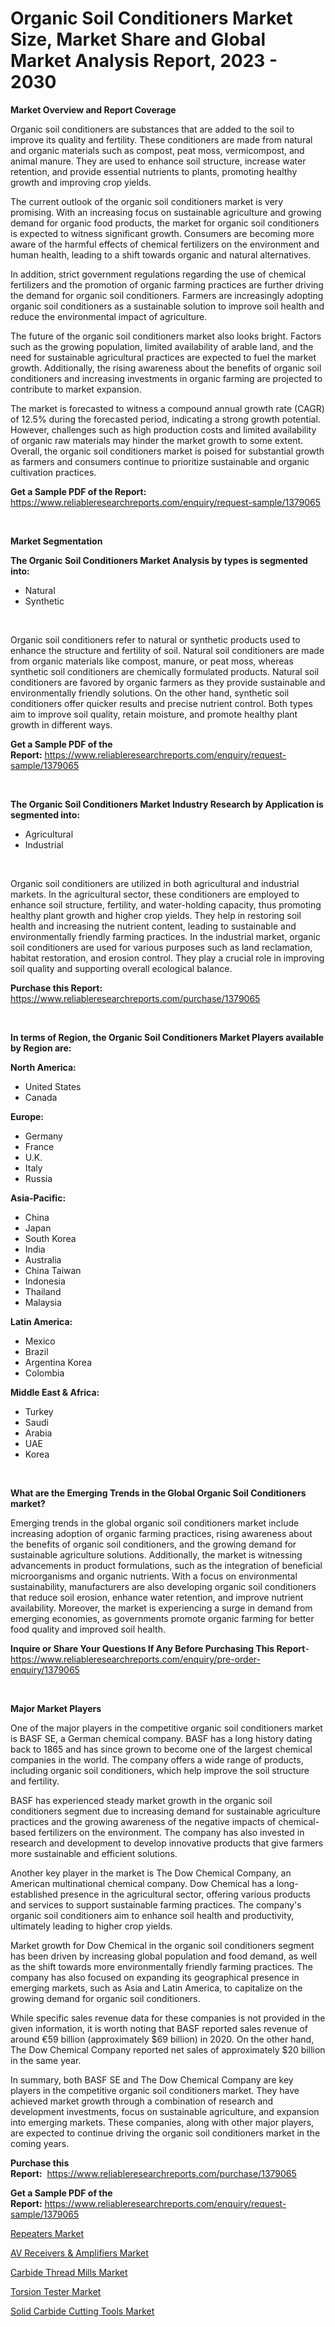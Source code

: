 <p><h1>Organic Soil Conditioners Market Size, Market Share and Global Market Analysis Report, 2023 - 2030</h1></p><p><strong>Market Overview and Report Coverage</strong></p>
<p><p>Organic soil conditioners are substances that are added to the soil to improve its quality and fertility. These conditioners are made from natural and organic materials such as compost, peat moss, vermicompost, and animal manure. They are used to enhance soil structure, increase water retention, and provide essential nutrients to plants, promoting healthy growth and improving crop yields.</p><p>The current outlook of the organic soil conditioners market is very promising. With an increasing focus on sustainable agriculture and growing demand for organic food products, the market for organic soil conditioners is expected to witness significant growth. Consumers are becoming more aware of the harmful effects of chemical fertilizers on the environment and human health, leading to a shift towards organic and natural alternatives.</p><p>In addition, strict government regulations regarding the use of chemical fertilizers and the promotion of organic farming practices are further driving the demand for organic soil conditioners. Farmers are increasingly adopting organic soil conditioners as a sustainable solution to improve soil health and reduce the environmental impact of agriculture.</p><p>The future of the organic soil conditioners market also looks bright. Factors such as the growing population, limited availability of arable land, and the need for sustainable agricultural practices are expected to fuel the market growth. Additionally, the rising awareness about the benefits of organic soil conditioners and increasing investments in organic farming are projected to contribute to market expansion.</p><p>The market is forecasted to witness a compound annual growth rate (CAGR) of 12.5% during the forecasted period, indicating a strong growth potential. However, challenges such as high production costs and limited availability of organic raw materials may hinder the market growth to some extent. Overall, the organic soil conditioners market is poised for substantial growth as farmers and consumers continue to prioritize sustainable and organic cultivation practices.</p></p>
<p><strong>Get a Sample PDF of the Report:</strong> <a href="https://www.reliableresearchreports.com/enquiry/request-sample/1379065">https://www.reliableresearchreports.com/enquiry/request-sample/1379065</a></p>
<p>&nbsp;</p>
<p><strong>Market Segmentation</strong></p>
<p><strong>The Organic Soil Conditioners Market Analysis by types is segmented into:</strong></p>
<p><ul><li>Natural</li><li>Synthetic</li></ul></p>
<p>&nbsp;</p>
<p><p>Organic soil conditioners refer to natural or synthetic products used to enhance the structure and fertility of soil. Natural soil conditioners are made from organic materials like compost, manure, or peat moss, whereas synthetic soil conditioners are chemically formulated products. Natural soil conditioners are favored by organic farmers as they provide sustainable and environmentally friendly solutions. On the other hand, synthetic soil conditioners offer quicker results and precise nutrient control. Both types aim to improve soil quality, retain moisture, and promote healthy plant growth in different ways.</p></p>
<p><strong>Get a Sample PDF of the Report:</strong>&nbsp;<a href="https://www.reliableresearchreports.com/enquiry/request-sample/1379065">https://www.reliableresearchreports.com/enquiry/request-sample/1379065</a></p>
<p>&nbsp;</p>
<p><strong>The Organic Soil Conditioners Market Industry Research by Application is segmented into:</strong></p>
<p><ul><li>Agricultural</li><li>Industrial</li></ul></p>
<p>&nbsp;</p>
<p><p>Organic soil conditioners are utilized in both agricultural and industrial markets. In the agricultural sector, these conditioners are employed to enhance soil structure, fertility, and water-holding capacity, thus promoting healthy plant growth and higher crop yields. They help in restoring soil health and increasing the nutrient content, leading to sustainable and environmentally friendly farming practices. In the industrial market, organic soil conditioners are used for various purposes such as land reclamation, habitat restoration, and erosion control. They play a crucial role in improving soil quality and supporting overall ecological balance.</p></p>
<p><strong>Purchase this Report:</strong>&nbsp; <a href="https://www.reliableresearchreports.com/purchase/1379065">https://www.reliableresearchreports.com/purchase/1379065</a></p>
<p>&nbsp;</p>
<p><strong>In terms of Region, the Organic Soil Conditioners Market Players available by Region are:</strong></p>
<p>
    <p> <strong> North America: </strong>
        <ul>
            <li>United States</li>
            <li>Canada</li>
        </ul>
        </p> 
    <p> <strong> Europe: </strong>
        <ul>
            <li>Germany</li>
            <li>France</li>
            <li>U.K.</li>
            <li>Italy</li>
            <li>Russia</li>
        </ul>
        </p> 
    <p> <strong> Asia-Pacific: </strong>
        <ul>
            <li>China</li>
            <li>Japan</li>
            <li>South Korea</li>
            <li>India</li>
            <li>Australia</li>
            <li>China Taiwan</li>
            <li>Indonesia</li>
            <li>Thailand</li>
            <li>Malaysia</li>
        </ul>
        </p> 
    <p> <strong> Latin America: </strong>
        <ul>
            <li>Mexico</li>
            <li>Brazil</li>
            <li>Argentina Korea</li>
            <li>Colombia</li>
        </ul>
        </p> 
    <p> <strong> Middle East & Africa: </strong>
        <ul>
            <li>Turkey</li>
            <li>Saudi</li>
            <li>Arabia</li>
            <li>UAE</li>
            <li>Korea</li>
        </ul>
    </p>
    </p>
<p>&nbsp;</p>
<p><strong>What are the Emerging Trends in the Global Organic Soil Conditioners market?</strong></p>
<p><p>Emerging trends in the global organic soil conditioners market include increasing adoption of organic farming practices, rising awareness about the benefits of organic soil conditioners, and the growing demand for sustainable agriculture solutions. Additionally, the market is witnessing advancements in product formulations, such as the integration of beneficial microorganisms and organic nutrients. With a focus on environmental sustainability, manufacturers are also developing organic soil conditioners that reduce soil erosion, enhance water retention, and improve nutrient availability. Moreover, the market is experiencing a surge in demand from emerging economies, as governments promote organic farming for better food quality and improved soil health.</p></p>
<p><strong>Inquire or Share Your Questions If Any Before Purchasing This Report</strong>- <a href="https://www.reliableresearchreports.com/enquiry/pre-order-enquiry/1379065">https://www.reliableresearchreports.com/enquiry/pre-order-enquiry/1379065</a></p>
<p>&nbsp;</p>
<p><strong>Major Market Players</strong></p>
<p><p>One of the major players in the competitive organic soil conditioners market is BASF SE, a German chemical company. BASF has a long history dating back to 1865 and has since grown to become one of the largest chemical companies in the world. The company offers a wide range of products, including organic soil conditioners, which help improve the soil structure and fertility.</p><p>BASF has experienced steady market growth in the organic soil conditioners segment due to increasing demand for sustainable agriculture practices and the growing awareness of the negative impacts of chemical-based fertilizers on the environment. The company has also invested in research and development to develop innovative products that give farmers more sustainable and efficient solutions.</p><p>Another key player in the market is The Dow Chemical Company, an American multinational chemical company. Dow Chemical has a long-established presence in the agricultural sector, offering various products and services to support sustainable farming practices. The company's organic soil conditioners aim to enhance soil health and productivity, ultimately leading to higher crop yields.</p><p>Market growth for Dow Chemical in the organic soil conditioners segment has been driven by increasing global population and food demand, as well as the shift towards more environmentally friendly farming practices. The company has also focused on expanding its geographical presence in emerging markets, such as Asia and Latin America, to capitalize on the growing demand for organic soil conditioners.</p><p>While specific sales revenue data for these companies is not provided in the given information, it is worth noting that BASF reported sales revenue of around €59 billion (approximately $69 billion) in 2020. On the other hand, The Dow Chemical Company reported net sales of approximately $20 billion in the same year.</p><p>In summary, both BASF SE and The Dow Chemical Company are key players in the competitive organic soil conditioners market. They have achieved market growth through a combination of research and development investments, focus on sustainable agriculture, and expansion into emerging markets. These companies, along with other major players, are expected to continue driving the organic soil conditioners market in the coming years.</p></p>
<p><strong>Purchase this Report:</strong>&nbsp;&nbsp;<a href="https://www.reliableresearchreports.com/purchase/1379065">https://www.reliableresearchreports.com/purchase/1379065</a></p>
<p></p>
<p><strong>Get a Sample PDF of the Report:</strong>&nbsp;<a href="https://www.reliableresearchreports.com/enquiry/request-sample/1379065">https://www.reliableresearchreports.com/enquiry/request-sample/1379065</a></p>
<p><p><a href="https://medium.com/@jaremington56468/repeaters-market-research-report-its-history-and-forecast-2023-to-2030-d1787ea3812e">Repeaters Market</a></p><p><a href="https://medium.com/@colinom786578/av-receivers-amplifiers-market-analysis-its-cagr-market-segmentation-and-global-industry-fbb3142b11d0">AV Receivers & Amplifiers Market</a></p><p><a href="https://medium.com/@peterm12562/carbide-thread-mills-market-insight-market-trends-growth-forecasted-from-2023-to-2030-a48e9265ab2b">Carbide Thread Mills Market</a></p><p><a href="https://medium.com/@bradomar67436/torsion-tester-market-size-market-outlook-and-market-forecast-2023-to-2030-f85e10e9f17a">Torsion Tester Market</a></p><p><a href="https://medium.com/@damorgan64868/solid-carbide-cutting-tools-market-exploring-market-share-market-trends-and-future-growth-b5ad1a204a12">Solid Carbide Cutting Tools Market</a></p></p>